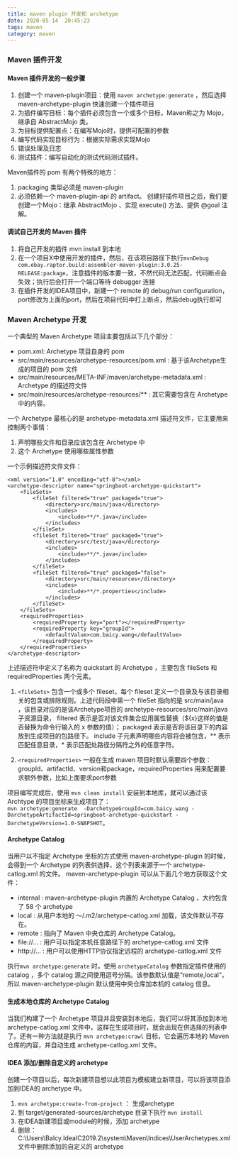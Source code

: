 ```yaml
---
title: maven plugin 开发和 archetype 
date: 2020-05-14  20:45:23
tags: maven          
category: maven
---
```

### Maven 插件开发
#### Maven 插件开发的一般步骤
1. 创建一个 maven-plugin项目：使用 `maven archetype:generate` ，然后选择 maven-archetype-plugin 快速创建一个插件项目
2. 为插件编写目标：每个插件必须包含一个或多个目标，Maven称之为 Mojo，继承自 AbstractMojo 类。
3. 为目标提供配置点：在编写Mojo时，提供可配置的参数
4. 编写代码实现目标行为：根据实际需求实现Mojo
5. 错误处理及日志
6. 测试插件：编写自动化的测试代码测试插件。

Maven插件的 pom 有两个特殊的地方：
  1. packaging 类型必须是 maven-plugin
  2. 必须依赖一个 maven-plugin-api 的 artifact。
创建好插件项目之后，我们要创建一个Mojo：继承 AbstractMojo 、实现 execute() 方法、提供 @goal 注解。

#### 调试自己开发的 Maven 插件
1. 将自己开发的插件 mvn install 到本地
2. 在一个项目X中使用开发的插件，然后，在该项目路径下执行`mvnDebug com.ebay.raptor.build:assembler-maven-plugin:3.0.25-RELEASE:package`，注意插件的版本要一致，不然代码无法匹配，代码断点会失效；执行后会打开一个端口等待 debugger 连接 
3. 在插件开发的IDEA项目中，新建一个 remote 的 debug/run configuration，port修改为上面的port，然后在项目代码中打上断点，然后debug执行即可


### Maven Archetype 开发
一个典型的 Maven Archetype 项目主要包括以下几个部分：
+ pom.xml: Archetype 项目自身的 pom
+ src/main/resources/archetype-resources/pom.xml : 基于该Archetype生成的项目的 pom 文件
+ src/main/resources/META-INF/maven/archetype-metadata.xml : Archetype 的描述符文件
+ src/main/resources/archetype-resources/** : 其它需要包含在 Archetype 中的内容。
  
一个 Archetype 最核心的是 archetype-metadata.xml 描述符文件，它主要用来控制两个事情：
1. 声明哪些文件和目录应该包含在 Archetype 中
2. 这个 Archetype 使用哪些属性参数

一个示例描述符文件文件：
```
<xml version="1.0" encoding="utf-8"></xml>
<archetype-descriptor name="springboot-archetype-quickstart">
    <fileSets>
        <fileSet filtered="true" packaged="true">
            <directory>src/main/java</directory>
            <includes>
                <include>**/*.java</include>
            </includes>
        </fileSet>
        <fileSet filtered="true" packaged="true">
            <directory>src/test/java</directory>
            <includes>
                <include>**/*.java</include>
            </includes>
        </fileSet>
        <fileSet filtered="true" packaged="false">
            <directory>src/main/resources</directory>
            <includes>
                <include>**/*.properties</include>
            </includes>
        </fileSet>
    </fileSets>
    <requiredProperties>
        <requiredProperty key="port"></requiredProperty>
        <requiredProperty key="groupId">
            <defaultValue>com.baicy.wang</defaultValue>
        </requiredProperty>
    </requiredProperties>
</archetype-descriptor>
```
上述描述符中定义了名称为 quickstart 的 Archetype ，主要包含 fileSets 和 requiredProperties 两个元素。
1. `<fileSets>`
    包含一个或多个 fileset，每个 fileset 定义一个目录及与该目录相关的包含或排除规则。上述代码段中第一个 fileSet 指向的是 src/main/java ，该目录对应的是该Archetype项目的 archetype-resources/src/main/java 子资源目录， filtered 表示是否对该文件集合应用属性替换（${x}这样的值是否替换为命令行输入的 x 参数的值）； packaged 表示是否将该目录下的内容放到生成项目的包路径下。
    include 子元素声明哪些内容将会被包含，** 表示匹配任意目录，* 表示匹配处路径分隔符之外的任意字符。
    <img src="/pics/archetype-resource.png" alt="">

2. `<requiredProperties>` 
   一般在生成 maven 项目时默认需要四个参数：groupId、artifactId、version和package，requiredProperties 用来配置要求额外参数，比如上面要求port参数

项目编写完成后，使用 `mvn clean install` 安装到本地库，就可以通过该 Archtype 的项目坐标来生成项目了：  
`mvn archetype:generate  -DarchetypeGroupId=com.baicy.wang -DarchetypeArtifactId=springboot-archetype-quickstart -DarchetypeVersion=1.0-SNAPSHOT`。

#### Archetype Catalog
当用户以不指定 Archetype 坐标的方式使用 maven-archetype-plugin 的时候，会得到一个 Archetype 的列表供选择，这个列表来源于一个 archetype-catlog.xml 的文件。 maven-archetype-plugin 可以从下面几个地方获取这个文件：
+ internal : maven-archetype-plugin 内置的 Archetype Catalog ，大约包含了 58 个 archetype
+ local : 从用户本地的 ～/.m2/archetype-catlog.xml 加载，该文件默认不存在。
+ remote : 指向了 Maven 中央仓库的 Archetype Catalog。
+ file://... : 用户可以指定本机任意路径下的 archetype-catlog.xml 文件
+ http://... : 用户可以使用HTTP协议指定远程的 archetype-catlog.xml 文件

执行`mvn archetype:generate` 时，使用 `archetypeCatalog` 参数指定插件使用的 catalog ，多个 catalog 源之间使用逗号分隔。该参数默认值是“remote,local“，所以 maven-archetype-plugin 默认使用中央仓库加本机的 catalog 信息。

#### 生成本地仓库的 Archetype Catalog
当我们构建了一个 Archetype 项目并且安装到本地后，我们可以将其添加到本地 archetype-catlog.xml 文件中，这样在生成项目时，就会出现在供选择的列表中了。还有一种方法就是执行 `mvn archetype:crawl` 目标，它会遍历本地的 Maven 仓库的内容，并自动生成 archetype-catlog.xml 文件。

#### IDEA 添加/删除自定义的 archetype
创建一个项目以后，每次新建项目想以此项目为模板建立新项目，可以将该项目添加到IDEA的 archetype 中。

1. `mvn archetype:create-from-project` ： 生成archetype
2. 到 target/generated-sources/archetype 目录下执行 `mvn install`
3. 在IDEA新建项目或module的时候，添加 archetype
4. 删除：C:\Users\BaIcy\.IdeaIC2019.2\system\Maven\Indices\UserArchetypes.xml 文件中删除添加的自定义的 archetype